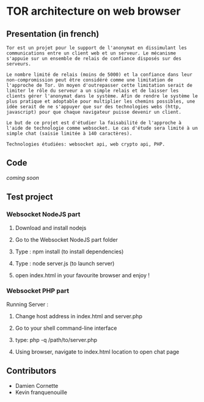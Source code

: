 # TOR architecture on web browser
## Presentation (in french)
	Tor est un projet pour le support de l'anonymat en dissimulant les communications entre un client web et un serveur. Le mécanisme s'appuie sur un ensemble de relais de confiance disposés sur des serveurs. 
	
	Le nombre limité de relais (moins de 5000) et la confiance dans leur non-compromission peut être considéré comme une limitation de l'approche de Tor. Un moyen d'outrepasser cette limitation serait de limiter le rôle du serveur a un simple relais et de laisser les clients gérer l'anonymat dans le système. Afin de rendre le système le plus pratique et adoptable pour multiplier les chemins possibles, une idée serait de ne s'appuyer que sur des technologies webs (http, javascript) pour que chaque navigateur puisse devenir un client.
	
	Le but de ce projet est d'étudier la faisabilité de l'approche à l'aide de technologie comme websocket. Le cas d'étude sera limité à un simple chat (saisie limitée à 140 caractères).
	
	Technologies étudiées: websocket api, web crypto api, PHP.

## Code
*coming soon*

## Test project
### Websocket NodeJS part
1. Download and install nodejs 

2. Go to the Websocket NodeJS part folder

3. Type : npm install (to install dependencies)

4. Type : node server.js (to launch server)

5. open index.html in your favourite browser and enjoy !
### Websocket PHP part
Running Server :

1. Change host address in index.html and server.php

2. Go to your shell command-line interface

3. type: 
	php -q /path/to/server.php

4. Using browser, navigate to index.html location to open chat page

## Contributors
* Damien Cornette
* Kevin franquenouille